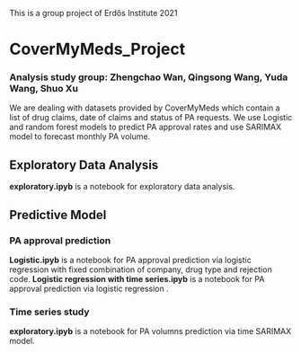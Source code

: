 This is a group project of Erdős Institute 2021 
# CoverMyMeds_Project
### Analysis study group: Zhengchao Wan, Qingsong Wang, Yuda Wang, Shuo Xu

We are dealing with datasets provided by CoverMyMeds which contain a list of drug claims, date of claims and status of PA requests. We use Logistic and random forest models to predict PA approval rates and use SARIMAX model to forecast monthly PA volume.



## Exploratory Data Analysis
**exploratory.ipyb** is a notebook for exploratory data analysis.
## Predictive Model
### PA approval prediction
**Logistic.ipyb** is a notebook for PA approval prediction via logistic regression with fixed combination of company, drug type and rejection code.
**Logistic regression with time series.ipyb** is a notebook for PA approval prediction via logistic regression .
### Time series study
**exploratory.ipyb** is a notebook for PA volumns prediction via time SARIMAX model.




